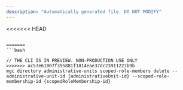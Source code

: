 ```yaml
---
description: "Automatically generated file. DO NOT MODIFY"
---
```


<<<<<<< HEAD
```cli

=======
```bash

// THE CLI IS IN PREVIEW. NON-PRODUCTION USE ONLY
>>>>>>> ac57e61007f395881f1814eae37dc23911227b9b
mgc directory administrative-units scoped-role-members delete --administrative-unit-id {administrativeUnit-id} --scoped-role-membership-id {scopedRoleMembership-id}

```